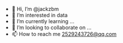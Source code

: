 - 👋 Hi, I’m @jackzbm
- 👀 I’m interested in data
- 🌱 I’m currently learning ...
- 💞️ I’m looking to collaborate on ...
- 📫 How to reach me 2529243726@qq.com

<!---
jackzbm/jackzbm is a ✨ special ✨ repository because its `README.md` (this file) appears on your GitHub profile.
You can click the Preview link to take a look at your changes.
--->
